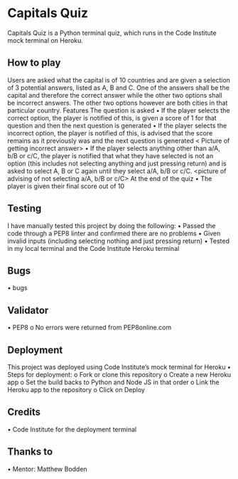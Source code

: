 # Capitals Quiz 
Capitals Quiz is a Python terminal quiz, which runs in the Code Institute mock terminal on Heroku. 

<Here is the live version of the project>

<Picture of the multiple screens here> 

## How to play 
Users are asked what the capital is of 10 countries and are given a selection of 3 potential answers, listed as A, B and C. One of the answers shall be the capital and therefore the correct answer while the other two options shall be incorrect answers. The other two options however are both cities in that particular country. 
Features 
The question is asked 
•	If the player selects the correct option, the player is notified of this, is given a score of 1 for that question and then the next question is generated 
<Picture of getting correct answer>
•	If the player selects the incorrect option, the player is notified of this, is advised that the score remains as it previously was and the next question is generated 
< Picture of getting incorrect answer>
•	If the player selects anything other than a/A, b/B or c/C, the player is notified that what they have selected is not an option (this includes not selecting anything and just pressing return) and is asked to select A, B or C again until they select a/A, b/B or c/C. 
<picture of advising of not selecting a/A, b/B or c/C>
At the end of the quiz
•	The player is given their final score out of 10

## Testing 
I have manually tested this project by doing the following: 
•	Passed the code through a PEP8 linter and confirmed there are no problems
•	Given invalid inputs (including selecting nothing and just pressing return) 
•	Tested in my local terminal and the Code Institute Heroku terminal 
<table of testing> 

## Bugs 
•	bugs 

## Validator 
•	PEP8 
o	No errors were returned from PEP8online.com

## Deployment 
This project was deployed using Code Institute’s mock terminal for Heroku
•	Steps for deployment: 
o	Fork or clone this repository 
o	Create a new Heroku app
o	Set the build backs to Python and Node JS in that order
o	Link the Heroku app to the repository
o	Click on Deploy

## Credits 
•	Code Institute for the deployment terminal 

## Thanks to
•	Mentor: Matthew Bodden 

